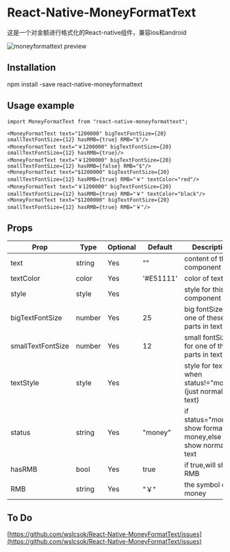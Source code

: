 # React-Native-MoneyFormatText
这是一个对金额进行格式化的React-native组件，兼容ios和android

![moneyformattext preview](https://github.com/wslcsok/React-Native-MoneyFormatText/blob/master/Screenshot_example.jpg)

## Installation
npm install -save react-native-moneyformattext

## Usage example


```
import MoneyFormatText from "react-native-moneyformattext";

<MoneyFormatText text="1200000" bigTextFontSize={20} smallTextFontSize={12} hasRMB={true} RMB="$"/>
<MoneyFormatText text="￥1200000" bigTextFontSize={20} smallTextFontSize={12} hasRMB={true}/>
<MoneyFormatText text="￥1200000" bigTextFontSize={20} smallTextFontSize={12} hasRMB={false} RMB="$"/>
<MoneyFormatText text="$1200000" bigTextFontSize={20} smallTextFontSize={12} hasRMB={true} RMB="￥" textColor="red"/>
<MoneyFormatText text="￥1200000" bigTextFontSize={20} smallTextFontSize={12} hasRMB={true} RMB="￥" textColor="black"/>
<MoneyFormatText text="$1200000" bigTextFontSize={20} smallTextFontSize={12} hasRMB={true} RMB="￥"/>

```

## Props

Prop             | Type   | Optional | Default   | Description
---------------  | ------ | -------- | --------- | -----------
text             | string | Yes      | ""        | content of this component
textColor        | color  | Yes      | '#E51111' | color of text
style            | style  | Yes      |           | style for this component
bigTextFontSize  | number | Yes      |     25    | big fontSize for one of these parts in text
smallTextFontSize| number | Yes      |     12    | small fontSize for one of these parts in text
textStyle        | style  | Yes      |           | style for text when status!="money" (just normal text)
status           | string | Yes      |  "money"  | if status="money" show formatted money,else show normal text
hasRMB           | bool   | Yes      |   true    | if true,will show RMB
RMB              | string | Yes      |    "￥"   | the symbol of money

## To Do

[https://github.com/wslcsok/React-Native-MoneyFormatText/issues](https://github.com/wslcsok/React-Native-MoneyFormatText/issues)
